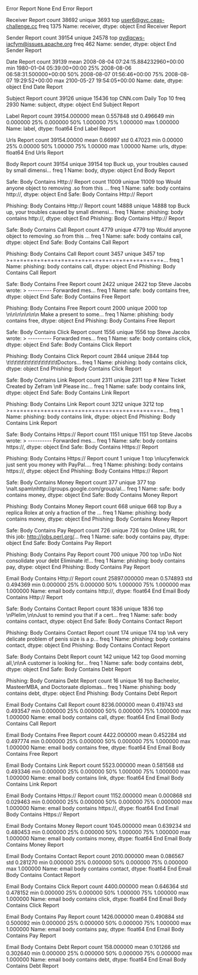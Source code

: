 Error Report
None
End Error Report

Receiver Report
count                           38692
unique                           3693
top       user6@gvc.ceas-challenge.cc
freq                             1375
Name: receiver, dtype: object
End Receiver Report

Sender Report
count                                 39154
unique                                24578
top       qydlqcws-iacfym@issues.apache.org
freq                                    462
Name: sender, dtype: object
End Sender Report

Date Report
count                                  39139
mean     2008-08-04 07:24:15.884232960+00:00
min                1980-01-04 05:39:00+00:00
25%         2008-08-06 06:58:31.500000+00:00
50%                2008-08-07 01:56:46+00:00
75%                2008-08-07 19:29:52+00:00
max                2100-05-27 19:54:05+00:00
Name: date, dtype: object
End Date Report

Subject Report
count                    39126
unique                   15436
top       CNN.com Daily Top 10
freq                      2930
Name: subject, dtype: object
End Subject Report

Label Report
count    39154.000000
mean         0.557848
std          0.496649
min          0.000000
25%          0.000000
50%          1.000000
75%          1.000000
max          1.000000
Name: label, dtype: float64
End Label Report

Urls Report
count    39154.00000
mean         0.66997
std          0.47023
min          0.00000
25%          0.00000
50%          1.00000
75%          1.00000
max          1.00000
Name: urls, dtype: float64
End Urls Report

Body Report
count                                                 39154
unique                                                39154
top       Buck up, your troubles caused by small dimensi...
freq                                                      1
Name: body, dtype: object
End Body Report

Safe: Body Contains Http:// Report
count                                                 11009
unique                                                11009
top       Would anyone object to removing .so from this ...
freq                                                      1
Name: safe: body contains http://, dtype: object
End Safe: Body Contains Http:// Report

Phishing: Body Contains Http:// Report
count                                                 14888
unique                                                14888
top       Buck up, your troubles caused by small dimensi...
freq                                                      1
Name: phishing: body contains http://, dtype: object
End Phishing: Body Contains Http:// Report

Safe: Body Contains Call Report
count                                                  4779
unique                                                 4779
top       Would anyone object to removing .so from this ...
freq                                                      1
Name: safe: body contains call, dtype: object
End Safe: Body Contains Call Report

Phishing: Body Contains Call Report
count                                                  3457
unique                                                 3457
top       >+=+=+=+=+=+=+=+=+=+=+=+=+=+=+=+=+=+=+=+=+=+=+...
freq                                                      1
Name: phishing: body contains call, dtype: object
End Phishing: Body Contains Call Report

Safe: Body Contains Free Report
count                                                  2422
unique                                                 2422
top       Steve Jacobs wrote: > ---------- Forwarded mes...
freq                                                      1
Name: safe: body contains free, dtype: object
End Safe: Body Contains Free Report

Phishing: Body Contains Free Report
count                                                  2000
unique                                                 2000
top       \n\n\n\n\n\n\n         Make  a present to some...
freq                                                      1
Name: phishing: body contains free, dtype: object
End Phishing: Body Contains Free Report

Safe: Body Contains Click Report
count                                                  1556
unique                                                 1556
top       Steve Jacobs wrote: > ---------- Forwarded mes...
freq                                                      1
Name: safe: body contains click, dtype: object
End Safe: Body Contains Click Report

Phishing: Body Contains Click Report
count                                                  2844
unique                                                 2844
top                \t\t\t\t\t\t\t\t\t\t\t\t\t\t\tDoctors...
freq                                                      1
Name: phishing: body contains click, dtype: object
End Phishing: Body Contains Click Report

Safe: Body Contains Link Report
count                                                  2311
unique                                                 2311
top       # New Ticket Created by  Zefram \n# Please inc...
freq                                                      1
Name: safe: body contains link, dtype: object
End Safe: Body Contains Link Report

Phishing: Body Contains Link Report
count                                                  3212
unique                                                 3212
top       >+=+=+=+=+=+=+=+=+=+=+=+=+=+=+=+=+=+=+=+=+=+=+...
freq                                                      1
Name: phishing: body contains link, dtype: object
End Phishing: Body Contains Link Report

Safe: Body Contains Https:// Report
count                                                  1151
unique                                                 1151
top       Steve Jacobs wrote: > ---------- Forwarded mes...
freq                                                      1
Name: safe: body contains https://, dtype: object
End Safe: Body Contains Https:// Report

Phishing: Body Contains Https:// Report
count                                                     1
unique                                                    1
top       \nlucyfenwick just sent you money with PayPal....
freq                                                      1
Name: phishing: body contains https://, dtype: object
End Phishing: Body Contains Https:// Report

Safe: Body Contains Money Report
count                                                   377
unique                                                  377
top        \nalt.spam\nhttp://groups.google.com/group/al...
freq                                                      1
Name: safe: body contains money, dtype: object
End Safe: Body Contains Money Report

Phishing: Body Contains Money Report
count                                                   668
unique                                                  668
top       Buy a replica Rolex at only a fraction of the ...
freq                                                      1
Name: phishing: body contains money, dtype: object
End Phishing: Body Contains Money Report

Safe: Body Contains Pay Report
count                                                   726
unique                                                  726
top       Online URL for this job: http://jobs.perl.org/...
freq                                                      1
Name: safe: body contains pay, dtype: object
End Safe: Body Contains Pay Report

Phishing: Body Contains Pay Report
count                                                   700
unique                                                  700
top       \nDo Not consolidate your debt   Eliminate it!...
freq                                                      1
Name: phishing: body contains pay, dtype: object
End Phishing: Body Contains Pay Report

Email Body Contains Http:// Report
count    25897.000000
mean         0.574893
std          0.494369
min          0.000000
25%          0.000000
50%          1.000000
75%          1.000000
max          1.000000
Name: email body contains http://, dtype: float64
End Email Body Contains Http:// Report

Safe: Body Contains Contact Report
count                                                  1836
unique                                                 1836
top       \nPlelim,\n\nJust to remind you that if a cert...
freq                                                      1
Name: safe: body contains contact, dtype: object
End Safe: Body Contains Contact Report

Phishing: Body Contains Contact Report
count                                                   174
unique                                                  174
top       \nA very delicate problem of penis size is a p...
freq                                                      1
Name: phishing: body contains contact, dtype: object
End Phishing: Body Contains Contact Report

Safe: Body Contains Debt Report
count                                                   142
unique                                                  142
top       Good morning all,\n\nA customer is looking for...
freq                                                      1
Name: safe: body contains debt, dtype: object
End Safe: Body Contains Debt Report

Phishing: Body Contains Debt Report
count                                                    16
unique                                                   16
top       Bacheelor, MasteerMBA, and Doctoraate diplomas...
freq                                                      1
Name: phishing: body contains debt, dtype: object
End Phishing: Body Contains Debt Report

Email Body Contains Call Report
count    8236.000000
mean        0.419743
std         0.493547
min         0.000000
25%         0.000000
50%         0.000000
75%         1.000000
max         1.000000
Name: email body contains call, dtype: float64
End Email Body Contains Call Report

Email Body Contains Free Report
count    4422.000000
mean        0.452284
std         0.497774
min         0.000000
25%         0.000000
50%         0.000000
75%         1.000000
max         1.000000
Name: email body contains free, dtype: float64
End Email Body Contains Free Report

Email Body Contains Link Report
count    5523.000000
mean        0.581568
std         0.493346
min         0.000000
25%         0.000000
50%         1.000000
75%         1.000000
max         1.000000
Name: email body contains link, dtype: float64
End Email Body Contains Link Report

Email Body Contains Https:// Report
count    1152.000000
mean        0.000868
std         0.029463
min         0.000000
25%         0.000000
50%         0.000000
75%         0.000000
max         1.000000
Name: email body contains https://, dtype: float64
End Email Body Contains Https:// Report

Email Body Contains Money Report
count    1045.000000
mean        0.639234
std         0.480453
min         0.000000
25%         0.000000
50%         1.000000
75%         1.000000
max         1.000000
Name: email body contains money, dtype: float64
End Email Body Contains Money Report

Email Body Contains Contact Report
count    2010.000000
mean        0.086567
std         0.281270
min         0.000000
25%         0.000000
50%         0.000000
75%         0.000000
max         1.000000
Name: email body contains contact, dtype: float64
End Email Body Contains Contact Report

Email Body Contains Click Report
count    4400.000000
mean        0.646364
std         0.478152
min         0.000000
25%         0.000000
50%         1.000000
75%         1.000000
max         1.000000
Name: email body contains click, dtype: float64
End Email Body Contains Click Report

Email Body Contains Pay Report
count    1426.000000
mean        0.490884
std         0.500092
min         0.000000
25%         0.000000
50%         0.000000
75%         1.000000
max         1.000000
Name: email body contains pay, dtype: float64
End Email Body Contains Pay Report

Email Body Contains Debt Report
count    158.000000
mean       0.101266
std        0.302640
min        0.000000
25%        0.000000
50%        0.000000
75%        0.000000
max        1.000000
Name: email body contains debt, dtype: float64
End Email Body Contains Debt Report

